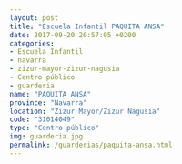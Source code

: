 ```yaml
---
layout: post
title: "Escuela Infantil PAQUITA ANSA"
date: 2017-09-20 20:57:05 +0200
categories:
- Escuela Infantil
- navarra
- zizur-mayor-zizur-nagusia
- Centro público
- guarderia
name: "PAQUITA ANSA"
province: "Navarra"
location: "Zizur Mayor/Zizur Nagusia"
code: "31014049"
type: "Centro público"
img: guarderia.jpg
permalink: /guarderias/paquita-ansa.html
---
```

